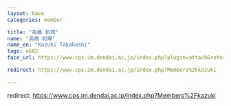 ```yaml
---
layout: base
categories: member

title: "高橋 和輝"
name: "高橋 和輝"
name_en: "Kazuki Takahashi"
tags: ob02
face_url: https://www.cps.im.dendai.ac.jp/index.php?plugin=attach&refer=Members&openfile=nowprinting.png

redirect: https://www.cps.im.dendai.ac.jp/index.php?Members%2Fkazuki

---
```


redirect: https://www.cps.im.dendai.ac.jp/index.php?Members%2Fkazuki

